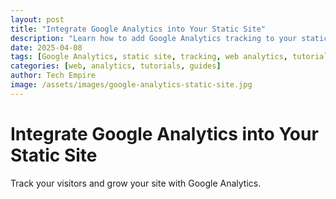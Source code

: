 ```yaml
---
layout: post
title: "Integrate Google Analytics into Your Static Site"
description: "Learn how to add Google Analytics tracking to your static website for better insights."
date: 2025-04-08
tags: [Google Analytics, static site, tracking, web analytics, tutorial]
categories: [web, analytics, tutorials, guides]
author: Tech Empire
image: /assets/images/google-analytics-static-site.jpg
---
```


# Integrate Google Analytics into Your Static Site

Track your visitors and grow your site with Google Analytics.